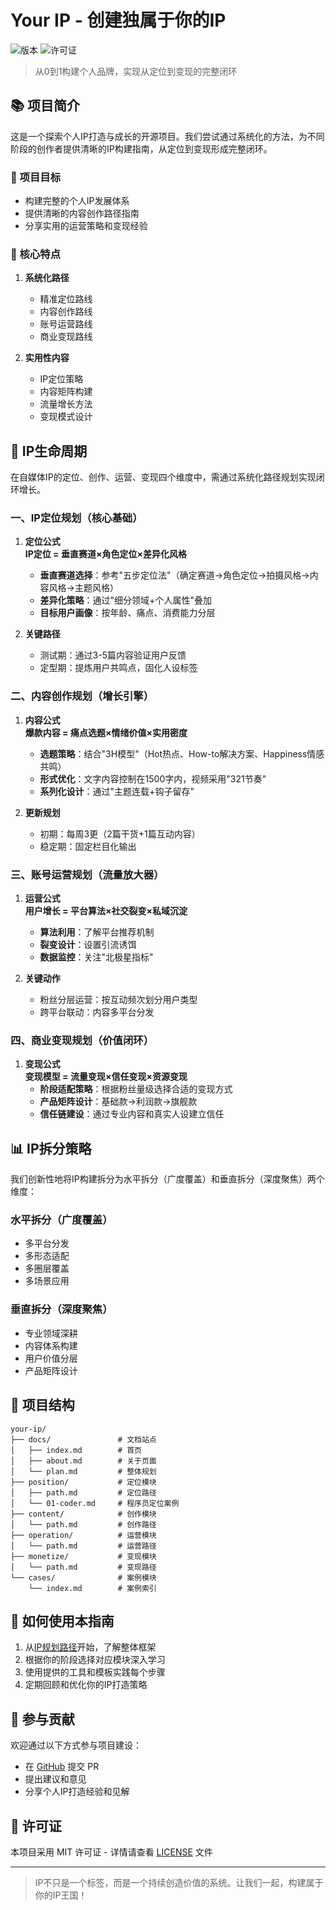 # Your IP - 创建独属于你的IP

![版本](https://img.shields.io/badge/版本-1.0.0-blue)
![许可证](https://img.shields.io/badge/许可证-MIT-green)

> 从0到1构建个人品牌，实现从定位到变现的完整闭环

## 📚 项目简介

这是一个探索个人IP打造与成长的开源项目。我们尝试通过系统化的方法，为不同阶段的创作者提供清晰的IP构建指南，从定位到变现形成完整闭环。

### 🎯 项目目标

- 构建完整的个人IP发展体系
- 提供清晰的内容创作路径指南
- 分享实用的运营策略和变现经验

### 🌟 核心特点

1. **系统化路径**
   - 精准定位路线
   - 内容创作路线
   - 账号运营路线
   - 商业变现路线

2. **实用性内容**
   - IP定位策略
   - 内容矩阵构建
   - 流量增长方法
   - 变现模式设计

## 🔄 IP生命周期

在自媒体IP的定位、创作、运营、变现四个维度中，需通过系统化路径规划实现闭环增长。

### 一、IP定位规划（核心基础）

1. **定位公式**  
   **IP定位 = 垂直赛道×角色定位×差异化风格**  
   - **垂直赛道选择**：参考"五步定位法"（确定赛道→角色定位→拍摄风格→内容风格→主题风格）
   - **差异化策略**：通过"细分领域+个人属性"叠加
   - **目标用户画像**：按年龄、痛点、消费能力分层

2. **关键路径**  
   - 测试期：通过3-5篇内容验证用户反馈
   - 定型期：提炼用户共鸣点，固化人设标签

### 二、内容创作规划（增长引擎）

1. **内容公式**  
   **爆款内容 = 痛点选题×情绪价值×实用密度**  
   - **选题策略**：结合"3H模型"（Hot热点、How-to解决方案、Happiness情感共鸣）
   - **形式优化**：文字内容控制在1500字内，视频采用"321节奏"
   - **系列化设计**：通过"主题连载+钩子留存"

2. **更新规划**  
   - 初期：每周3更（2篇干货+1篇互动内容）
   - 稳定期：固定栏目化输出

### 三、账号运营规划（流量放大器）

1. **运营公式**  
   **用户增长 = 平台算法×社交裂变×私域沉淀**  
   - **算法利用**：了解平台推荐机制
   - **裂变设计**：设置引流诱饵
   - **数据监控**：关注"北极星指标"

2. **关键动作**  
   - 粉丝分层运营：按互动频次划分用户类型
   - 跨平台联动：内容多平台分发

### 四、商业变现规划（价值闭环）

1. **变现公式**  
   **变现模型 = 流量变现×信任变现×资源变现**  
   - **阶段适配策略**：根据粉丝量级选择合适的变现方式
   - **产品矩阵设计**：基础款→利润款→旗舰款
   - **信任链建设**：通过专业内容和真实人设建立信任

## 📊 IP拆分策略

我们创新性地将IP构建拆分为水平拆分（广度覆盖）和垂直拆分（深度聚焦）两个维度：

### 水平拆分（广度覆盖）

- 多平台分发
- 多形态适配
- 多圈层覆盖
- 多场景应用

### 垂直拆分（深度聚焦）

- 专业领域深耕
- 内容体系构建
- 用户价值分层
- 产品矩阵设计

## 📁 项目结构

```
your-ip/
├── docs/               # 文档站点
│   ├── index.md        # 首页
│   ├── about.md        # 关于页面
│   └── plan.md         # 整体规划
├── position/           # 定位模块
│   ├── path.md         # 定位路径
│   └── 01-coder.md     # 程序员定位案例
├── content/            # 创作模块
│   └── path.md         # 创作路径
├── operation/          # 运营模块
│   └── path.md         # 运营路径
├── monetize/           # 变现模块
│   └── path.md         # 变现路径
└── cases/              # 案例模块
    └── index.md        # 案例索引
```

## 🚀 如何使用本指南

1. 从[IP规划路径](/docs/plan.md)开始，了解整体框架
2. 根据你的阶段选择对应模块深入学习
3. 使用提供的工具和模板实践每个步骤
4. 定期回顾和优化你的IP打造策略

## 🤝 参与贡献

欢迎通过以下方式参与项目建设：

- 在 [GitHub](https://github.com/r0ad/your-ip) 提交 PR
- 提出建议和意见
- 分享个人IP打造经验和见解

## 📜 许可证

本项目采用 MIT 许可证 - 详情请查看 [LICENSE](LICENSE) 文件

---

> IP不只是一个标签，而是一个持续创造价值的系统。让我们一起，构建属于你的IP王国！
